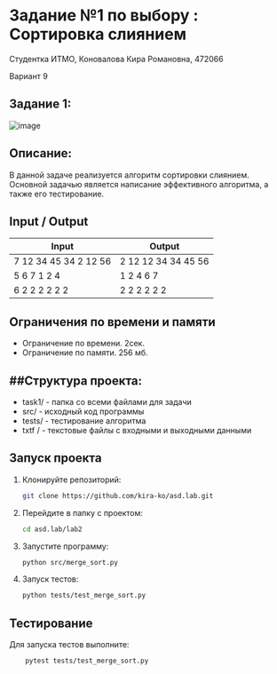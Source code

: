 # Задание №1 по выбору : Сортировка слиянием
Cтудентка ИТМО, Коновалова Кира Романовна, 472066

Вариант 9

## Задание 1:
![image](https://github.com/user-attachments/assets/eac09a02-f21c-4900-8257-4e996eed2828)

Описание:
--------------------------------
В данной задаче реализуется алгоритм сортировки слиянием. Основной задачью является написание эффективного алгоритма, а также его тестирование.

## Input / Output 

| Input    | Output |
|----------|----------|
| 7 12 34 45 34 2 12 56       | 2 12 12 34 34 45 56   |
| 5 6 7 1 2 4    | 1 2 4 6 7   |
| 6 2 2 2 2 2 2    | 2 2 2 2 2 2   |

## Ограничения по времени и памяти

- Ограничение по времени. 2сек.
- Ограничение по памяти. 256 мб.

##Структура проекта:
-------
* task1/ - папка со всеми файлами для задачи
* src/ - исходный код программы
* tests/ - тестирование алгоритма
*  txtf / - текстовые файлы с входными и выходными данными

## Запуск проекта
1. Клонируйте репозиторий:
   ```bash
   git clone https://github.com/kira-ko/asd.lab.git
   ```
2. Перейдите в папку с проектом:
   ```bash
   cd asd.lab/lab2
   ```
3. Запустите программу:
   ```bash
   python src/merge_sort.py
   ```

4. Запуск тестов:
   ```bash
   python tests/test_merge_sort.py
   ```

## Тестирование
Для запуска тестов выполните:
```bash
    pytest tests/test_merge_sort.py
```


